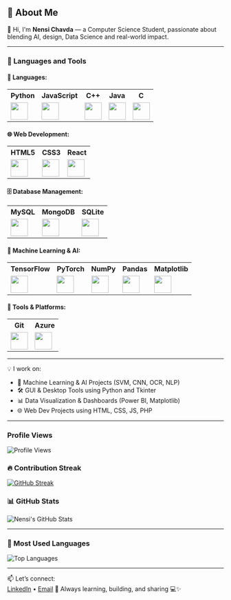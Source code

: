 🚀 About Me
---
👋 Hi, I'm **Nensi Chavda** — a Computer Science Student, passionate about blending AI, design, Data Science and real-world impact.

---

### 🔧 Languages and Tools

#### 🧠 Languages:
<table>
  <tr>
    <th>Python</th>
    <th>JavaScript</th>
    <th>C++</th>
    <th>Java</th>
    <th>C</th>
  </tr>
  <tr>
    <td><img src="https://img.icons8.com/color/48/python.png" width="40"/></td>
    <td><img src="https://img.icons8.com/color/48/javascript--v1.png" width="40"/></td>
    <td><img src="https://img.icons8.com/color/48/c-plus-plus-logo.png" width="40"/></td>
    <td><img src="https://img.icons8.com/color/48/java-coffee-cup-logo.png" width="40"/></td>
    <td><img src="https://img.icons8.com/color/48/c-programming.png" width="40"/></td>
  </tr>
</table>

#### 🌐 Web Development:
<table>
  <tr>
    <th>HTML5</th>
    <th>CSS3</th>
    <th>React</th>
  </tr>
  <tr>
    <td><img src="https://img.icons8.com/color/48/html-5--v1.png" width="40"/></td>
    <td><img src="https://img.icons8.com/color/48/css3.png" width="40"/></td>
    <td><img src="https://img.icons8.com/officel/48/react.png" width="40"/></td>
  </tr>
</table>

#### 🗄️ Database Management:
<table>
  <tr>
    <th>MySQL</th>
    <th>MongoDB</th>
    <th>SQLite</th>
  </tr>
  <tr>
    <td><img src="https://img.icons8.com/ios-filled/50/mysql-logo.png" width="40"/></td>
    <td><img src="https://img.icons8.com/color/48/mongodb.png" width="40"/></td>
    <td><img src="https://img.icons8.com/ios-filled/50/sqlite.png" width="40"/></td>
  </tr>
</table>

#### 🤖 Machine Learning & AI:
<table>
  <tr>
    <th>TensorFlow</th>
    <th>PyTorch</th>
    <th>NumPy</th>
    <th>Pandas</th>
    <th>Matplotlib</th>
  </tr>
  <tr>
    <td><img src="https://img.icons8.com/color/48/tensorflow.png" width="40"/></td>
    <td><img src="https://img.icons8.com/color/48/pytorch.png" width="40"/></td>
    <td><img src="https://img.icons8.com/color/48/numpy.png" width="40"/></td>
    <td><img src="https://cdn.jsdelivr.net/gh/devicons/devicon/icons/pandas/pandas-original.svg" width="40"/></td>
    <td><img src="https://cdn.jsdelivr.net/gh/devicons/devicon/icons/matplotlib/matplotlib-original.svg" width="40"/></td>
  </tr>
</table>

#### 🧰 Tools & Platforms:
<table>
  <tr>
    <th>Git</th>
    <th>Azure</th>
  </tr>
  <tr>
    <td><img src="https://img.icons8.com/color/48/git.png" width="40"/></td>
    <td><img src="https://cdn.jsdelivr.net/gh/devicons/devicon/icons/azure/azure-original.svg" width="40"/></td>
  </tr>
</table>

---

💡 I work on:
- 🤖 Machine Learning & AI Projects (SVM, CNN, OCR, NLP)
- 🛠️ GUI & Desktop Tools using Python and Tkinter
- 📊 Data Visualization & Dashboards (Power BI, Matplotlib)
- 🌐 Web Dev Projects using HTML, CSS, JS, PHP

---

### Profile Views

![Profile Views](https://komarev.com/ghpvc/?username=Nensi7&style=flat-square&color=orange)


### 🔥 Contribution Streak

[![GitHub Streak](https://streak-stats.demolab.com?user=Nensi7&theme=highcontrast)](https://git.io/streak-stats)


### 📊 GitHub Stats

![Nensi's GitHub Stats](https://github-readme-stats.vercel.app/api?username=Nensi7&show_icons=true&theme=highcontrast&count_private=true)

---

### 🚀 Most Used Languages

![Top Languages](https://github-readme-stats.vercel.app/api/top-langs/?username=Nensi7&layout=compact&theme=highcontrast)

---


📫 Let’s connect:  
[LinkedIn](https://www.linkedin.com/in/nensi-chavda-b7baa3253/) • [Email](nensichavda7@gmail.com) 
🔁 Always learning, building, and sharing 💻✨


